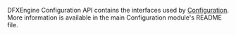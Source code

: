 DFXEngine Configuration API contains the interfaces used by [Configuration](../configuration). More information is 
available in the main Configuration module's README file.
